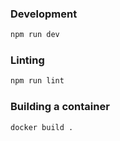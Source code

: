 ### Development

```bash
npm run dev
```

### Linting

```bash
npm run lint
```

### Building a container

```bash
docker build .
```
